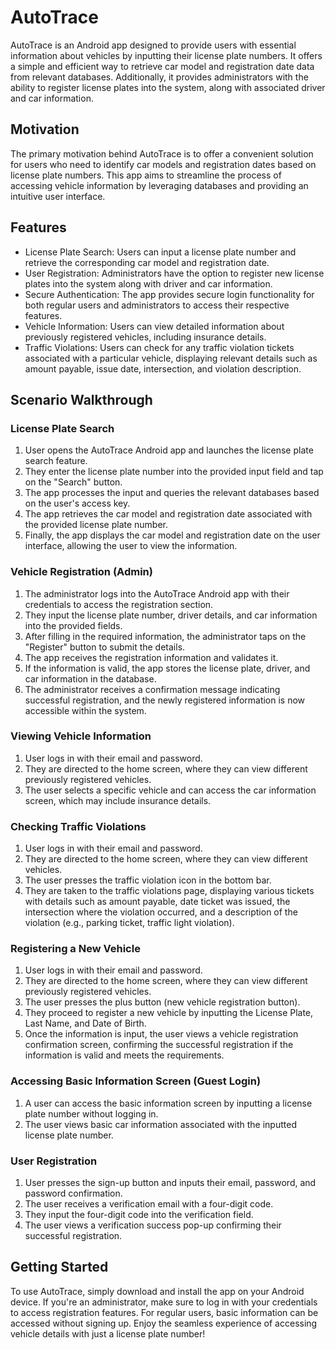 # AutoTrace

AutoTrace is an Android app designed to provide users with essential information about vehicles by inputting their license plate numbers. It offers a simple and efficient way to retrieve car model and registration date data from relevant databases. Additionally, it provides administrators with the ability to register license plates into the system, along with associated driver and car information.

## Motivation

The primary motivation behind AutoTrace is to offer a convenient solution for users who need to identify car models and registration dates based on license plate numbers. This app aims to streamline the process of accessing vehicle information by leveraging databases and providing an intuitive user interface.

## Features

- License Plate Search: Users can input a license plate number and retrieve the corresponding car model and registration date.
- User Registration: Administrators have the option to register new license plates into the system along with driver and car information.
- Secure Authentication: The app provides secure login functionality for both regular users and administrators to access their respective features.
- Vehicle Information: Users can view detailed information about previously registered vehicles, including insurance details.
- Traffic Violations: Users can check for any traffic violation tickets associated with a particular vehicle, displaying relevant details such as amount payable, issue date, intersection, and violation description.

## Scenario Walkthrough

### License Plate Search
1. User opens the AutoTrace Android app and launches the license plate search feature.
2. They enter the license plate number into the provided input field and tap on the "Search" button.
3. The app processes the input and queries the relevant databases based on the user's access key.
4. The app retrieves the car model and registration date associated with the provided license plate number.
5. Finally, the app displays the car model and registration date on the user interface, allowing the user to view the information.

### Vehicle Registration (Admin)
1. The administrator logs into the AutoTrace Android app with their credentials to access the registration section.
2. They input the license plate number, driver details, and car information into the provided fields.
3. After filling in the required information, the administrator taps on the "Register" button to submit the details.
4. The app receives the registration information and validates it.
5. If the information is valid, the app stores the license plate, driver, and car information in the database.
6. The administrator receives a confirmation message indicating successful registration, and the newly registered information is now accessible within the system.

### Viewing Vehicle Information
1. User logs in with their email and password.
2. They are directed to the home screen, where they can view different previously registered vehicles.
3. The user selects a specific vehicle and can access the car information screen, which may include insurance details.

### Checking Traffic Violations
1. User logs in with their email and password.
2. They are directed to the home screen, where they can view different vehicles.
3. The user presses the traffic violation icon in the bottom bar.
4. They are taken to the traffic violations page, displaying various tickets with details such as amount payable, date ticket was issued, the intersection where the violation occurred, and a description of the violation (e.g., parking ticket, traffic light violation).

### Registering a New Vehicle
1. User logs in with their email and password.
2. They are directed to the home screen, where they can view different previously registered vehicles.
3. The user presses the plus button (new vehicle registration button).
4. They proceed to register a new vehicle by inputting the License Plate, Last Name, and Date of Birth.
5. Once the information is input, the user views a vehicle registration confirmation screen, confirming the successful registration if the information is valid and meets the requirements.

### Accessing Basic Information Screen (Guest Login)
1. A user can access the basic information screen by inputting a license plate number without logging in.
2. The user views basic car information associated with the inputted license plate number.

### User Registration
1. User presses the sign-up button and inputs their email, password, and password confirmation.
2. The user receives a verification email with a four-digit code.
3. They input the four-digit code into the verification field.
4. The user views a verification success pop-up confirming their successful registration.

## Getting Started

To use AutoTrace, simply download and install the app on your Android device. If you're an administrator, make sure to log in with your credentials to access registration features. For regular users, basic information can be accessed without signing up. Enjoy the seamless experience of accessing vehicle details with just a license plate number!
